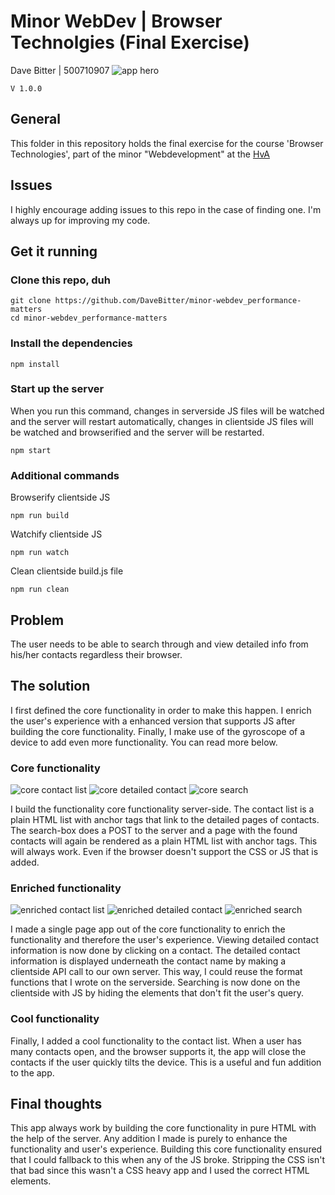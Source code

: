 # Minor WebDev | Browser Technolgies (Final Exercise)
Dave Bitter | 500710907
![app hero](https://raw.githubusercontent.com/DaveBitter/minor-webdev_browser-technologies/master/week_3/screenshots/hero.jpg)


    V 1.0.0

## General
This folder in this repository holds the final exercise for the course 'Browser Technologies', part of the minor "Webdevelopment" at the [HvA](http://www.hva.nl/)

## Issues
I highly encourage adding issues to this repo in the case of finding one. I'm always up for improving my code.

## Get it running
### Clone this repo, duh
    git clone https://github.com/DaveBitter/minor-webdev_performance-matters
    cd minor-webdev_performance-matters

### Install the dependencies
    npm install

### Start up the server
When you run this command, changes in serverside JS files will be watched and the server will restart automatically, changes in clientside JS files will be watched and browserified and the server will be restarted.

    npm start

### Additional commands
Browserify clientside JS

    npm run build

Watchify clientside JS

    npm run watch

Clean clientside build.js file

    npm run clean

## Problem
The user needs to be able to search through and view detailed info from his/her contacts regardless their browser.

## The solution
I first defined the core functionality in order to make this happen. I enrich the user's experience with a enhanced version that supports JS after building the core functionality. Finally, I make use of the gyroscope of a device to add even more functionality. You can read more below.

### Core functionality
![core contact list](https://raw.githubusercontent.com/DaveBitter/minor-webdev_browser-technologies/master/week_3/screenshots/app_0.png)
![core detailed contact](https://raw.githubusercontent.com/DaveBitter/minor-webdev_browser-technologies/master/week_3/screenshots/app_1.png)
![core search](https://raw.githubusercontent.com/DaveBitter/minor-webdev_browser-technologies/master/week_3/screenshots/app_2.png)

I build the functionality core functionality server-side. The contact list is a plain HTML list with anchor tags that link to the detailed pages of contacts. The search-box does a POST to the server and a page with the found contacts will again be rendered as a plain HTML list with anchor tags. This will always work. Even if the browser doesn't support the CSS or JS that is added. 

### Enriched functionality
![enriched contact list](https://raw.githubusercontent.com/DaveBitter/minor-webdev_browser-technologies/master/week_3/screenshots/app_3.png)
![enriched detailed contact](https://raw.githubusercontent.com/DaveBitter/minor-webdev_browser-technologies/master/week_3/screenshots/app_4.png)
![enriched search](https://raw.githubusercontent.com/DaveBitter/minor-webdev_browser-technologies/master/week_3/screenshots/app_5.png)

I made a single page app out of the core functionality to enrich the functionality and therefore the user's experience. Viewing detailed contact information is now done by clicking on a contact. The detailed contact information is displayed underneath the contact name by making a clientside API call to our own server. This way, I could reuse the format functions that I wrote on the serverside. Searching is now done on the clientside with JS by hiding the elements that don't fit the user's query.

### Cool functionality
Finally, I added a cool functionality to the contact list. When a user has many contacts open, and the browser supports it, the app will close the contacts if the user quickly tilts the device. This is a useful and fun addition to the app.

## Final thoughts
This app always work by building the core functionality in pure HTML with the help of the server. Any addition I made is purely to enhance the functionality and user's experience. Building this core functionality ensured that I could fallback to this when any of the JS broke. Stripping the CSS isn't that bad since this wasn't a CSS heavy app and I used the correct HTML elements.